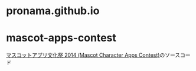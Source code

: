 pronama.github.io
=================
mascot-apps-contest
=================
[マスコットアプリ文化祭 2014 (Mascot Character Apps Contest)](http://pronama.github.io/mascot-apps-contest/2014/)のソースコード
